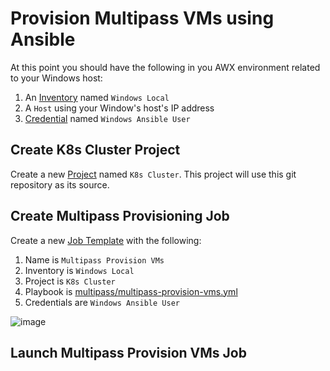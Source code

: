 # Provision Multipass VMs using Ansible

At this point you should have the following in you AWX environment related to your Windows host:

1. An [Inventory](https://docs.ansible.com/ansible-tower/latest/html/quickstart/create_inventory.html) named `Windows Local`
2. A `Host` using your Window's host's IP address
3. [Credential](https://docs.ansible.com/ansible-tower/latest/html/quickstart/create_credential.html) named `Windows Ansible User`

## Create K8s Cluster Project 

Create a new [Project](https://docs.ansible.com/ansible-tower/latest/html/quickstart/create_project.html) named `K8s Cluster`. This project will use this git repository as its source.

## Create Multipass Provisioning Job

Create a new [Job Template](https://docs.ansible.com/ansible-tower/latest/html/quickstart/create_job.html) with the following:

  1. Name is `Multipass Provision VMs` 
  2. Inventory is `Windows Local`
  4. Project is `K8s Cluster`
  5. Playbook is [multipass/multipass-provision-vms.yml](/multipass/multipass-provision-vms.yml)
  6. Credentials are `Windows Ansible User`

![image](https://user-images.githubusercontent.com/16169323/162786182-0d563e31-3b71-4275-973a-457722e5443a.png)

## Launch Multipass Provision VMs Job


